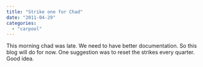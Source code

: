 ```yaml
---
title: "Strike one for Chad"
date: "2011-04-29"
categories: 
  - "carpool"
---
```


This morning chad was late. We need to have better documentation. So this blog will do for now. One suggestion was to reset the strikes every quarter. Good idea.
